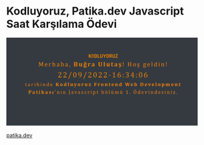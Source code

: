 # Kodluyoruz, Patika.dev Javascript Saat Karşılama Ödevi

![ss](ss.png)

[patika.dev](https://app.patika.dev/courses/javascript/odev1)